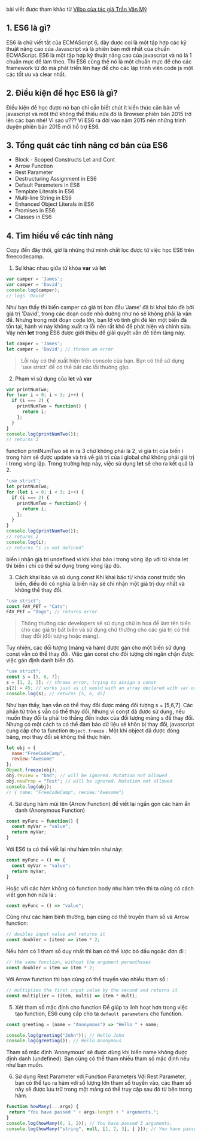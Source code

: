 bài viết được tham khảo từ  [Vilbo của tác giả Trần Văn Mỹ](https://viblo.asia/p/ecmascript-es6-la-gi-overview-es6-gAm5y9RA5db)
## 1. ES6 là gì?
ES6 là chữ viết tắt của ECMAScript 6, đây được coi là một tập hợp các kỹ thuật nâng cao của Javascript và là phiên bản mới nhất của chuẩn ECMAScript. ES6 là một tập hợp kỹ thuật nâng cao của javascript và nó là 1 chuẩn mực để làm theo. Thì ES6 cũng thế nó là một chuẩn mực để cho các framework từ đó mà phát triển lên hay để cho các lập trình viên code js một các tốt ưu và clear nhất.

## 2. Điều kiện để học ES6 là gì?
Điều kiện để học được nó bạn chỉ cần biết chút ít kiến thức căn bản về javascript và môt thứ không thể thiếu nữa đó là Browser phiên bản 2015 trở lên các bạn nhé! Vì sao ư??? Vì ES6 ra đời vào năm 2015 nên những trình duyện phiên bản 2015 mới hỗ trợ ES6.
## 3. Tổng quát các tính năng cơ bản của ES6

 - Block - Scoped Constructs Let and Cont
 -  Arrow Function
 -  Rest Parameter
 -  Destructuring Assignment in ES6
 -  Default Parameters in ES6
 -  Template Literals in ES6
 -  Multi-line String in ES6
 -  Enhanced Object Literals in ES6
 -  Promises in ES6
 -  Classes in ES6
## 4. Tìm hiểu về các tính năng
Copy đến đây thôi, giờ là những thứ mình chắt lọc được từ việc học ES6 trên freecodecamp.
 1.  Sự khác nhau giữa từ khóa **var** và **let**
```js
var camper = 'James';
var camper = 'David';
console.log(camper);
// logs 'David'
```
Như bạn thấy thì biến camper có giá trị ban đầu 'Jame' đã bị khai báo đè bởi giá trị 'David', trong các đoạn code nhỏ dường như nó sẽ không phải là vấn đề. Nhưng trong một đoạn code lớn, bạn lỡ vô tình ghi đè lên một biến đã tồn tại, hành vi này không xuất ra lỗi nên rất khó để phát hiện và chỉnh sửa. Vậy nên **let** trong ES6 được giới thiệu để giải quyết vấn đề tiềm tàng này.    
```js
let camper = 'James';
let camper = 'David'; // throws an error
```
> Lỗi này có thể xuất hiện trên console của bạn. Bạn có thể sử dụng 'use strict' để có thể bắt các lỗi thường gặp.

 2. Phạm vi sử dụng của **let** và **var**
```js
var printNumTwo;
for (var i = 0; i < 3; i++) {
  if (i === 2) {
    printNumTwo = function() {
      return i;
    };
  }
}
console.log(printNumTwo());
// returns 3
```
function printNumTwo sẽ in ra 3 chứ không phải là 2, vì giá trị của biến i trong hàm sẽ được update và trả về giá trị của i global chứ không phải giá trị i trong vòng lặp. Trong trường hợp này, việc sử dụng **let** sẽ cho ra kết quả là 2.
```js
'use strict';
let printNumTwo;
for (let i = 0; i < 3; i++) {
  if (i === 2) {
    printNumTwo = function() {
      return i;
    };
  }
}
console.log(printNumTwo());
// returns 2
console.log(i);
// returns "i is not defined"
``` 

biến i nhận giá trị undefined vì khi khai báo i trong vòng lặp với từ khóa let thì biến i chỉ có thể sử dụng trong vòng lặp đó.

3. Cách khai báo và sử dụng const
Khi khai báo từ khóa const trước tên biến, điều đó có nghĩa là biến này sẽ chỉ nhận một giá trị duy nhất và không thể thay đổi.
```js
"use strict";
const FAV_PET = "Cats";
FAV_PET = "Dogs"; // returns error
```
>Thông thường các developers sẽ sử dụng chữ in hoa để làm tên biến cho các giá trị bất biến và sử dụng chữ thường cho các giá trị có thể thay đổi (đối tượng hoặc mảng). 
 
 Tuy nhiên, các đối tượng (mảng và hàm) được gán cho một biến sử dụng const vẫn có thể thay đổi. Việc gán const cho đối tượng chỉ ngăn chặn được việc gán định danh biến đó.
 ```js
"use strict";
const s = [5, 6, 7];
s = [1, 2, 3]; // throws error, trying to assign a const
s[2] = 45; // works just as it would with an array declared with var or let
console.log(s); // returns [5, 6, 45]
```
Như bạn thấy, bạn vẫn có thể thay đổi được mảng đối tượng s = [5,6,7]. Các phần tử tròn s vẫn có thể thay đổi. Nhưng vì const đã được sử dụng, nếu muốn thay đổi ta phải trỏ thẳng đến index của đối tượng mảng s để thay đổi.
Nhưng có một cách ta có thể đảm bảo dữ liệu sẽ khôn bị thay đổi, javascript cung cấp cho ta function ``Object.freeze`` . Một khi object đã được đóng băng, mọi thay đổi sẽ không thể thực hiện.
```js
let obj = {
  name:"FreeCodeCamp",
  review:"Awesome"
};
Object.freeze(obj);
obj.review = "bad"; // will be ignored. Mutation not allowed
obj.newProp = "Test"; // will be ignored. Mutation not allowed
console.log(obj); 
// { name: "FreeCodeCamp", review:"Awesome"}
```
4. Sử dụng hàm mũi tên (Arrow Function) để viết lại ngắn gọn các hàm ẩn danh (Anonymous Function)
```js
const myFunc = function() {
  const myVar = "value";
  return myVar;
}
```
Với ES6 ta có thể viết lại như hàm trên như này: 
```js
const myFunc = () => {
  const myVar = "value";
  return myVar;
}
```
Hoặc với các hàm không có function body như hàm trên thì ta cũng có cách viết gọn hơn nữa là :
```js
const myFunc = () => "value";
```
Cũng như các hàm bình thường, bạn cũng có thể truyền tham số và Arrow function:
```js
// doubles input value and returns it
const doubler = (item) => item * 2;
```
Nếu hàm có 1 tham số duy nhất thì bạn có thể lược bỏ dấu ngoặc đơn đi :
```js
// the same function, without the argument parentheses
const doubler = item => item * 2;
```
Với Arrow function thì bạn cũng có thể truyền vào nhiều tham số :
```js
// multiplies the first input value by the second and returns it
const multiplier = (item, multi) => item * multi;
```
5. Xét tham số mặc định cho function
Để giúp ta linh hoạt hơn trong việc tạo function, ES6 cung cấp cho ta ``default parameters`` cho function.
```js
const greeting = (name = "Anonymous") => "Hello " + name;

console.log(greeting("John")); // Hello John
console.log(greeting()); // Hello Anonymous
```
Tham số mặc định 'Anonymous' sẽ được dùng khi biến name không được định danh (undefined). Bạn cũng có thể tham nhiều tham số mặc định nếu như bạn muốn.

6. Sử dụng Rest Parameter với Function Parameters
 Với Rest Parameter, bạn có thể tạo ra hàm với số lượng lớn tham số truyền vào, các tham số này sẽ được lưu trữ trong một mảng có thể truy cập sau đó từ bên trong hàm.
 ```js
function howMany(...args) {
  return "You have passed " + args.length + " arguments.";
}
console.log(howMany(0, 1, 2)); // You have passed 3 arguments.
console.log(howMany("string", null, [1, 2, 3], { })); // You have passed 4 arguments.
```


    
    
